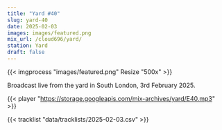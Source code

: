 ```yaml
---
title: "Yard #40"
slug: yard-40
date: 2025-02-03
images: images/featured.png
mix_url: /cloud696/yard/
station: Yard
draft: false
---
```


{{< imgprocess "images/featured.png" Resize "500x" >}}

Broadcast live from the yard in South London, 3rd February 2025.

{{< player "https://storage.googleapis.com/mix-archives/yard/E40.mp3" >}}

{{< tracklist "data/tracklists/2025-02-03.csv" >}}
